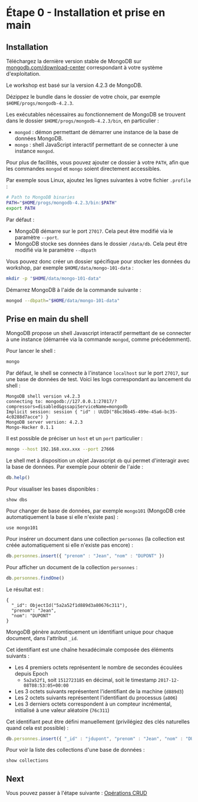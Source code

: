 # Étape 0 - Installation et prise en main

## Installation

Téléchargez la dernière version stable de MongoDB sur [mongodb.com/download-center](https://www.mongodb.com/download-center/community) correspondant à votre système d'exploitation.

Le workshop est basé sur la version 4.2.3 de MongoDB.

Dézippez le bundle dans le dossier de votre choix, par exemple `$HOME/progs/mongodb-4.2.3`.

Les exécutables nécessaires au fonctionnement de MongoDB se trouvent dans le dossier `$HOME/progs/mongodb-4.2.3/bin`, en particulier :

* `mongod` : démon permettant de démarrer une instance de la base de données MongoDB.
* `mongo` : shell JavaScript interactif permettant de se connecter à une instance `mongod`.

Pour plus de facilités, vous pouvez ajouter ce dossier à votre `PATH`, afin que les commandes `mongod` et `mongo` soient directement accessibles.

Par exemple sous Linux, ajoutez les lignes suivantes à votre fichier `.profile` :

```bash
# Path to MongoDB binaries
PATH="$HOME/progs/mongodb-4.2.3/bin:$PATH"
export PATH
```

Par défaut :

* MongoDB démarre sur le port `27017`. Cela peut être modifié via le paramètre `--port`.
* MongoDB stocke ses données dans le dossier `/data/db`. Cela peut être modifié via le paramètre `--dbpath`

Vous pouvez donc créer un dossier spécifique pour stocker les données du workshop, par exemple `$HOME/data/mongo-101-data` :

```bash
mkdir -p "$HOME/data/mongo-101-data"
```

Démarrez MongoDB à l'aide de la commande suivante :

```bash
mongod --dbpath="$HOME/data/mongo-101-data"
```

## Prise en main du shell

MongoDB propose un shell Javascript interactif permettant de se connecter à une instance (démarrée via la commande `mongod`, comme précédemment).

Pour lancer le shell :

```bash
mongo
```

Par défaut, le shell se connecte à l'instance `localhost` sur le port `27017`, sur une base de données de test. Voici les logs correspondant au lancement du shell :

```
MongoDB shell version v4.2.3
connecting to: mongodb://127.0.0.1:27017/?compressors=disabled&gssapiServiceName=mongodb
Implicit session: session { "id" : UUID("8bc36b45-499e-45a6-bc35-4c0288d7acce") }
MongoDB server version: 4.2.3
Mongo-Hacker 0.1.1
```

Il est possible de préciser un `host` et un `port` particulier :

```bash
mongo --host 192.168.xxx.xxx --port 27666
```

Le shell met à disposition un objet Javascript `db` qui permet d'interagir avec la base de données. Par exemple pour obtenir de l'aide :

```javascript
db.help()
```

Pour visualiser les bases disponibles :

```
show dbs
```

Pour changer de base de données, par exemple `mongo101` (MongoDB crée automatiquement la base si elle n'existe pas) :

```
use mongo101
```

Pour insérer un document dans une collection `personnes` (la collection est créée automatiquement si elle n'existe pas encore) :

```javascript
db.personnes.insert({ "prenom" : "Jean", "nom" : "DUPONT" })
```

Pour afficher un document de la collection `personnes` :

```javascript
db.personnes.findOne()
```

Le résultat est :

```
{
  "_id": ObjectId("5a2a52f1d889d3a80676c311"),
  "prenom": "Jean",
  "nom": "DUPONT"
}
```

MongoDB génère automtiquement un identifiant unique pour chaque document, dans l'attribut `_id`.

Cet identifiant est une chaîne hexadécimale composée des éléments suivants :

* Les 4 premiers octets représentent le nombre de secondes écoulées depuis Epoch
  * `5a2a52f1`, soit `1512723185` en décimal, soit le timestamp `2017-12-08T08:53:05+00:00`
* Les 3 octets suivants représentent l'identifiant de la machine (`d889d3`)
* Les 2 octets suivants représentent l'identifiant du processus (`a806`)
* Les 3 derniers octets correspondent à un compteur incrémental, initialisé à une valeur aléatoire (`76c311`)

Cet identifiant peut être défini manuellement (privilégiez des clés naturelles quand cela est possible) :

```javascript
db.personnes.insert({ "_id" : "jdupont", "prenom" : "Jean", "nom" : "DUPONT" })
```

Pour voir la liste des collections d'une base de données :

```
show collections
```

## Next

Vous pouvez passer à l'étape suivante : [Opérations CRUD](./step-1.md)
